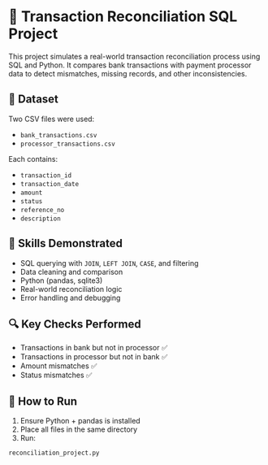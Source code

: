 # 🧾 Transaction Reconciliation SQL Project

This project simulates a real-world transaction reconciliation process using SQL and Python. It compares bank transactions with payment processor data to detect mismatches, missing records, and other inconsistencies.

## 📂 Dataset

Two CSV files were used:
- `bank_transactions.csv`
- `processor_transactions.csv`

Each contains:
- `transaction_id`
- `transaction_date`
- `amount`
- `status`
- `reference_no`
- `description`

## 🧠 Skills Demonstrated

- SQL querying with `JOIN`, `LEFT JOIN`, `CASE`, and filtering
- Data cleaning and comparison
- Python (pandas, sqlite3)
- Real-world reconciliation logic
- Error handling and debugging

## 🔍 Key Checks Performed

- Transactions in bank but not in processor ✅
- Transactions in processor but not in bank ✅
- Amount mismatches ✅
- Status mismatches ✅

## 🧪 How to Run

1. Ensure Python + pandas is installed
2. Place all files in the same directory
3. Run:

```bash
reconciliation_project.py


